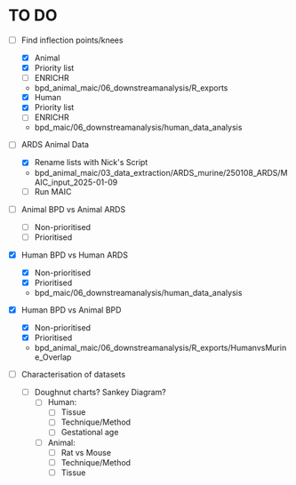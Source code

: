 # TO DO

- [ ] Find inflection points/knees
  - [x]  Animal
    - [x] Priority list
    - [ ] ENRICHR
    - bpd_animal_maic/06_downstreamanalysis/R_exports
  - [x]  Human
    - [x] Priority list
    - [ ] ENRICHR
    - bpd_maic/06_downstreamanalysis/human_data_analysis

- [ ] ARDS Animal Data
  - [x] Rename lists with Nick's Script
  - bpd_animal_maic/03_data_extraction/ARDS_murine/250108_ARDS/MAIC_input_2025-01-09
  - [ ] Run MAIC
      
- [ ] Animal BPD vs Animal ARDS
  - [ ] Non-prioritised
  - [ ] Prioritised
        
- [x] Human BPD vs Human ARDS
  - [x] Non-prioritised
  - [x] Prioritised
  - bpd_maic/06_downstreamanalysis/human_data_analysis
        
- [x] Human BPD vs Animal BPD
  - [x] Non-prioritised
  - [x] Prioritised
  - bpd_animal_maic/06_downstreamanalysis/R_exports/HumanvsMurine_Overlap
     
- [ ] Characterisation of datasets
  - [ ] Doughnut charts? Sankey Diagram?
    - [ ] Human:
      - [ ] Tissue
      - [ ] Technique/Method
      - [ ] Gestational age
    - [ ] Animal:
      - [ ] Rat vs Mouse
      - [ ] Technique/Method
      - [ ] Tissue
